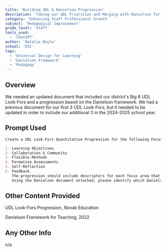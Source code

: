```yaml
---
title: 'Building UDL & Danielson Progression'
description: 'Taking our UDL Priorities and Merging with Danielson for Teachers'
category: 'Enhancing Staff Professional Growth'
subject: 'Pedagogical Improvement'
grade_level: 'Staff'
tools_used:
  - 'ChatGPT'
author: 'Natalie Boyle'
school: 'ESC'
tags:
  - 'Universal Design for Learning'
  - 'Danielson Framework'
  - 'Pedagogy'
---
```


## Overview

We needed an updated document that included our district's Big 6 UDL Look-Fors and a progression based on the Danielson framework. We had a previous document for our first 3 UDL Look-Fors, but it needed to be updated in order to include our additional 3 in the 2024-2025 school year.

## Prompt Used

```md
Create a UDL Look-Fors Quantitative Progression for the following Focus Areas;

1. Learning Objectives
2. Collaboration & Community
3. Flexible Methods
4. Formative Assessments
5. Self-Reflection
6. Feedback.
   The progression should include descriptors for each focus area that detail what unsatisfactory, basic, proficient, and distinguished would look like in a classroom.
   Using the Danielson document attached, please identify which Danielson components align with each of the 6 UDL look-fors.
```

## Other Content Provided

UDL Look-Fors Progression, Novak Education

Danielson Framework for Teaching, 2022

## Any Other Info

n/a
